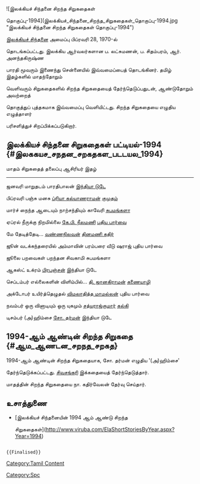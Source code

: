 ![இலக்கியச் சிந்தனை சிறந்த சிறுகதைகள்
தொகுப்பு-1994](இலக்கியச்_சிந்தனை_சிறந்த_சிறுகதைகள்_தொகுப்பு-1994.jpg "இலக்கியச் சிந்தனை சிறந்த சிறுகதைகள் தொகுப்பு-1994")
[இலக்கியச் சிந்தனை](இலக்கியச்_சிந்தனை "wikilink") அமைப்பு பிப்ரவரி 28, 1970-ல்
தொடங்கப்பட்டது. இலக்கிய ஆர்வலர்களான ப. லட்சுமணன், ப. சிதம்பரம், ஆர். அனந்தகிருஷ்ண
பாரதி மூவரும் இணைந்து சென்னையில் இவ்வமைப்பைத் தொடங்கினர். தமிழ் இதழ்களில் மாதந்தோறும்
வெளிவரும் சிறுகதைகளில் சிறந்த சிறுகதையைத் தேர்ந்தெடுப்பதுடன், ஆண்டுதோறும் அவற்றைத்
தொகுத்துப் புத்தகமாக இவ்வமைப்பு வெளியிட்டது. சிறந்த சிறுகதையை எழுதிய எழுத்தாளர்
பரிசளித்துச் சிறப்பிக்கப்படுகிறார்.

## இலக்கியச் சிந்தனை சிறுகதைகள் பட்டியல்-1994 {#இலககயச_சநதன_சறகதகள_படடயல_1994}

  மாதம்      சிறுகதைத் தலைப்பு                  ஆசிரியர்                                           இதழ்
  --------- -------------------------------- ------------------------------------------------- ---------------------------------------
  ஜனவரி     மாறுதடம்                          பாரதிபாலன்                                         [இந்தியா டுடே](இந்தியா_டுடே "wikilink")
  பிப்ரவரி   பஞ்சு மனசு                        [ப்ரியா கல்யாணராமன்](ப்ரியா_கல்யாணராமன் "wikilink")     [குமுதம்](குமுதம் "wikilink")
  மார்ச்      நைந்த ஆடையும் நாற்சந்தியும்           காவேரி                                            [சுபமங்களா](சுபமங்களா "wikilink")
  ஏப்ரல்      நீருக்கு நிறமில்லை                  [கே.பி. நீலமணி](கே.பி._நீலமணி "wikilink")           [புதிய பார்வை](புதிய_பார்வை "wikilink")
  மே        தேடித்தேடி\...                    [வண்ணநிலவன்](வண்ணநிலவன் "wikilink")                   [தினமணி கதிர்](தினமணி_கதிர் "wikilink")
  ஜூன்       வடக்கந்தரையில் அம்மாவின் பரம்பரை வீடு   ஷராஜ்                                              புதிய பார்வை
  ஜூலை      பறவைகள் பறந்தன                     சிவகாமி                                           சுபமங்களா
  ஆகஸ்ட்      உக்ரம்                             [பிரபஞ்சன்](பிரபஞ்சன் "wikilink")                     இந்தியா டுடே
  செப்டம்பர்   எல்லைகளின் விளிம்பில்\...            [தி. ஜானகிராமன்](தி.ஜானகிராமன் "wikilink")          [கணையாழி](கணையாழி "wikilink")
  அக்டோபர்    உயிர்த்தெழுதல்                      [விமலாதித்த மாமல்லன்](விமலாதித்த_மாமல்லன் "wikilink")   புதிய பார்வை
  நவம்பர்     ஒரு வினாடியும் ஒரு யுகமும்         [சத்யராஜ்குமார்](சத்யராஜ்குமார் "wikilink")             [கல்கி](கல்கி_(வார_இதழ்) "wikilink")
  டிசம்பர்    (அ)ஹிம்சை                         [சோ. தர்மன்](சோ._தர்மன் "wikilink")                   இந்தியா டுடே

## 1994-ஆம் ஆண்டின் சிறந்த சிறுகதை {#ஆம_ஆணடன_சறநத_சறகத}

1994-ஆம் ஆண்டின் சிறந்த சிறுகதையாக, சோ. தர்மன் எழுதிய '(அ)ஹிம்சை'
தேர்ந்தெடுக்கப்பட்டது. [சிவசங்கரி](சிவசங்கரி "wikilink") இக்கதையைத் தேர்ந்தெடுத்தார்.
மாதத்தின் சிறந்த சிறுகதையை நா. கதிர்வேலன் தேர்வு செய்தார்.

## உசாத்துணை

-   [இலக்கியச் சிந்தனையின் 1994 ஆம் ஆண்டு சிறந்த
    சிறுகதைகள்](http://www.viruba.com/ElaShortStoriesByYear.aspx?Year=1994)

```{=mediawiki}
{{Finalised}}
```
[Category:Tamil Content](Category:Tamil_Content "wikilink")
[Category:Spc](Category:Spc "wikilink")
